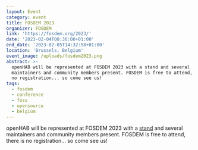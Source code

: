 ```yaml
---
layout: Event
category: event
title: FOSDEM 2023
organizer: FOSDEM
link: 'https://fosdem.org/2023/'
date: '2023-02-04T08:30:00+01:00'
end_date: '2023-02-05T14:32:58+01:00'
location: 'Brussels, Belgium'
event_image: /uploads/fosdem2023.png
abstract: >-
  openHAB will be represented at FOSDEM 2023 with a stand and several
  maintainers and community members present. FOSDEM is free to attend, there is
  no registration... so come see us!
tags:
  - fosdem
  - conference
  - foss
  - opensource
  - belgium
---
```

openHAB will be represented at FOSDEM 2023 with a [stand](https://fosdem.org/2023/news/2022-12-08-accepted-stands-fosdem-2023/) and several maintainers and community members present.  FOSDEM is free to attend, there is no registration... so come see us!

<!-- more -->
